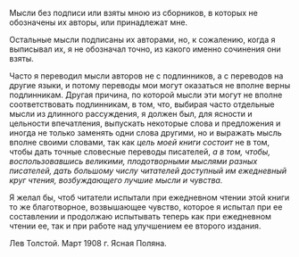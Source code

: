 Мысли без подписи или взяты мною из сборников, в которых не обозначены их авторы, или принадлежат мне.

Остальные мысли подписаны их авторами, но, к сожалению, когда я выписывал их, я не обозначал точно, из какого именно сочинения они взяты.

Часто я переводил мысли авторов не с подлинников, а с переводов на другие языки, и потому переводы мои могут оказаться не вполне верны подлинникам. Другая причина, по которой мысли эти могут не вполне соответствовать подлинникам, в том, что, выбирая часто отдельные мысли из длинного рассуждения, я должен был, для ясности и цельности впечатления, выпускать некоторые слова и предложения и иногда не только заменять одни слова другими, но и выражать мысль вполне своими словами, так как <i>цель моей книги состоит</i> не в том, чтобы дать точные словесные переводы писателей, <i>а в том, чтобы, воспользовавшись великими, плодотворными мыслями разных писателей, дать большому числу читателей доступный им ежедневный круг чтения, возбуждающего лучшие мысли и чувства.</i>

Я желал бы, чтоб читатели испытали при ежедневном чтении этой книги то же благотворное, возвышающее чувство, которое я испытал при ее составлении и продолжаю испытывать теперь как при ежедневном чтении ее, так и при работе над улучшением ее второго издания.

Лев Толстой. Март 1908 г. Ясная Поляна.